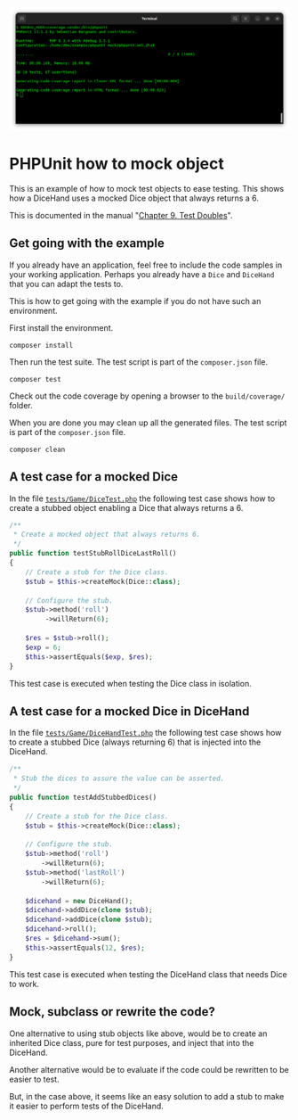 <!--
---
author: mos
revision:
    "2024-04-23": "(B, mos) Reviewed and included in kmom04, upgrader to PHP82 and phpunit 11."
    "2022-03-27": "(A, mos) First release."
---

-->

![logo](.img/logo.png)

PHPUnit how to mock object
===================================

This is an example of how to mock test objects to ease testing. This shows how a DiceHand uses a mocked Dice object that always returns a 6.

This is documented in the manual "[Chapter 9. Test Doubles](https://docs.phpunit.de/en/11.1/test-doubles.html)".

<!--
TODO

* include ReturnsOnConsecutiveCalls
-->



Get going with the example
-----------------------------------

If you already have an application, feel free to include the code samples in your working application. Perhaps you already have a `Dice` and `DiceHand` that you can adapt the tests to.

This is how to get going with the example if you do not have such an environment.

First install the environment.

```
composer install
```

Then run the test suite. The test script is part of the `composer.json` file.

```
composer test
```

Check out the code coverage by opening a browser to the `build/coverage/` folder.

When you are done you may clean up all the generated files. The test script is part of the `composer.json` file.

```
composer clean
```



A test case for a mocked Dice
-----------------------------------

In the file [`tests/Game/DiceTest.php`](./tests/Game/DiceTest.php) the following test case shows how to create a stubbed object enabling a Dice that always returns a 6.

```php
/**
 * Create a mocked object that always returns 6.
 */
public function testStubRollDiceLastRoll()
{
    // Create a stub for the Dice class.
    $stub = $this->createMock(Dice::class);

    // Configure the stub.
    $stub->method('roll')
         ->willReturn(6);

    $res = $stub->roll();
    $exp = 6;
    $this->assertEquals($exp, $res);
}
```

This test case is executed when testing the Dice class in isolation.



A test case for a mocked Dice in DiceHand
-----------------------------------

In the file [`tests/Game/DiceHandTest.php`](./tests/Game/DiceHandTest.php) the following test case shows how to create a stubbed Dice (always returning 6) that is injected into the DiceHand.

```php
/**
 * Stub the dices to assure the value can be asserted.
 */
public function testAddStubbedDices()
{
    // Create a stub for the Dice class.
    $stub = $this->createMock(Dice::class);

    // Configure the stub.
    $stub->method('roll')
        ->willReturn(6);
    $stub->method('lastRoll')
        ->willReturn(6);

    $dicehand = new DiceHand();
    $dicehand->addDice(clone $stub);
    $dicehand->addDice(clone $stub);
    $dicehand->roll();
    $res = $dicehand->sum();
    $this->assertEquals(12, $res);
}
```

This test case is executed when testing the DiceHand class that needs Dice to work.



Mock, subclass or rewrite the code?
-----------------------------------

One alternative to using stub objects like above, would be to create an inherited Dice class, pure for test purposes, and inject that into the DiceHand.

Another alternative would be to evaluate if the code could be rewritten to be easier to test.

But, in the case above, it seems like an easy solution to add a stub to make it easier to perform tests of the DiceHand.
